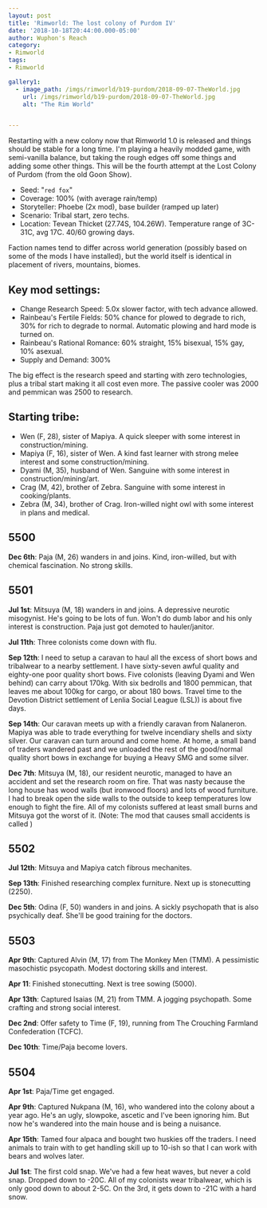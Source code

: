 ```yaml
---
layout: post
title: 'Rimworld: The lost colony of Purdom IV'
date: '2018-10-18T20:44:00.000-05:00'
author: Wuphon's Reach
category:
- Rimworld
tags:
- Rimworld

gallery1:
  - image_path: /imgs/rimworld/b19-purdom/2018-09-07-TheWorld.jpg
    url: /imgs/rimworld/b19-purdom/2018-09-07-TheWorld.jpg
    alt: "The Rim World"


---
```


Restarting with a new colony now that Rimworld 1.0 is released and things should be stable for a long time.  I'm playing a heavily modded game, with semi-vanilla balance, but taking the rough edges off some things and adding some other things.  This will be the fourth attempt at the Lost Colony of Purdom (from the old Goon Show).

- Seed: "`red fox`"
- Coverage: 100% (with average rain/temp)
- Storyteller: Phoebe (2x mod), base builder (ramped up later)
- Scenario: Tribal start, zero techs.
- Location: Tevean Thicket (27.74S, 104.26W). Temperature range of 3C-31C, avg 17C.  40/60 growing days.

Faction names tend to differ across world generation (possibly based on some of the mods I have installed), but the world itself is identical in placement of rivers, mountains, biomes.  

## Key mod settings:

- Change Research Speed: 5.0x slower factor, with tech advance allowed.
- Rainbeau's Fertile Fields: 50% chance for plowed to degrade to rich, 30% for rich to degrade to normal.  Automatic plowing and hard mode is turned on.
- Rainbeau's Rational Romance: 60% straight, 15% bisexual, 15% gay, 10% asexual.
- Supply and Demand: 300%

The big effect is the research speed and starting with zero technologies, plus a tribal start making it all cost even more.  The passive cooler was 2000 and pemmican was 2500 to research.

## Starting tribe:

- Wen (F, 28), sister of Mapiya.  A quick sleeper with some interest in construction/mining.
- Mapiya (F, 16), sister of Wen.  A kind fast learner with strong melee interest and some construction/mining.
- Dyami (M, 35), husband of Wen.  Sanguine with some interest in construction/mining/art.
- Crag (M, 42), brother of Zebra.  Sanguine with some interest in cooking/plants.
- Zebra (M, 34), brother of Crag. Iron-willed night owl with some interest in plans and medical.

## 5500

**Dec 6th**: Paja (M, 26) wanders in and joins.  Kind, iron-willed, but with chemical fascination.  No strong skills.

## 5501

**Jul 1st**: Mitsuya (M, 18) wanders in and joins.  A depressive neurotic misogynist.  He's going to be lots of fun.  Won't do dumb labor and his only interest is construction.  Paja just got demoted to hauler/janitor.

**Jul 11th**: Three colonists come down with flu.

**Sep 12th**: I need to setup a caravan to haul all the excess of short bows and tribalwear to a nearby settlement.  I have sixty-seven awful quality and eighty-one poor quality short bows.  Five colonists (leaving Dyami and Wen behind) can carry about 170kg.  With six bedrolls and 1800 pemmican, that leaves me about 100kg for cargo, or about 180 bows.  Travel time to the Devotion District settlement of Lenlia Social League (LSL)) is about five days.

**Sep 14th**: Our caravan meets up with a friendly caravan from Nalaneron.  Mapiya was able to trade everything for twelve incendiary shells and sixty silver.  Our caravan can turn around and come home.  At home, a small band of traders wandered past and we unloaded the rest of the good/normal quality short bows in exchange for buying a Heavy SMG and some silver.

**Dec 7th**: Mitsuya (M, 18), our resident neurotic, managed to have an accident and set the research room on fire.  That was nasty because the long house has wood walls (but ironwood floors) and lots of wood furniture.  I had to break open the side walls to the outside to keep temperatures low enough to fight the fire.  All of my colonists suffered at least small burns and Mitsuya got the worst of it.  (Note: The mod that causes small accidents is called )

## 5502 

**Jul 12th**: Mitsuya and Mapiya catch fibrous mechanites.

**Sep 13th**: Finished researching complex furniture.  Next up is stonecutting (2250).

**Dec 5th**: Odina (F, 50) wanders in and joins.  A sickly psychopath that is also psychically deaf.  She'll be good training for the doctors.

## 5503

**Apr 9th**: Captured Alvin (M, 17) from The Monkey Men (TMM).  A pessimistic masochistic psycopath.  Modest doctoring skills and interest.

**Apr 11**: Finished stonecutting.  Next is tree sowing (5000).

**Apr 13th**: Captured Isaias (M, 21) from TMM.  A jogging psychopath.  Some crafting and strong social interest.

**Dec 2nd**: Offer safety to Time (F, 19), running from The Crouching Farmland Confederation (TCFC).  

**Dec 10th**: Time/Paja become lovers.

## 5504

**Apr 1st**: Paja/Time get engaged.

**Apr 9th**: Captured Nukpana (M, 16), who wandered into the colony about a year ago.  He's an ugly, slowpoke, ascetic and I've been ignoring him.  But now he's wandered into the main house and is being a nuisance.

**Apr 15th**: Tamed four alpaca and bought two huskies off the traders.  I need animals to train with to get handling skill up to 10-ish so that I can work with bears and wolves later.

**Jul 1st**: The first cold snap.  We've had a few heat waves, but never a cold snap.  Dropped down to -20C.  All of my colonists wear tribalwear, which is only good down to about 2-5C.  On the 3rd, it gets down to -21C with a hard snow.















